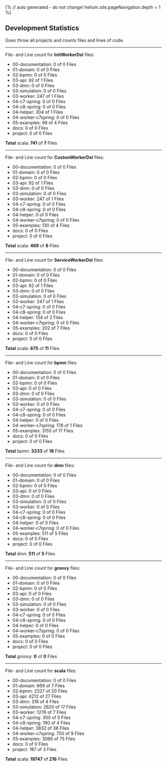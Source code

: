 {%
// auto generated - do not change!
helium.site.pageNavigation.depth = 1
%}
## Development Statistics

Goes throw all projects and counts files and lines of code.


********************

File- and Line count for **InitWorkerDsl** files:

 - 00-documentation: 0 of 0 Files
 - 01-domain: 0 of 0 Files
 - 02-bpmn: 0 of 0 Files
 - 03-api: 92 of 1 Files
 - 03-dmn: 0 of 0 Files
 - 03-simulation: 0 of 0 Files
 - 03-worker: 247 of 1 Files
 - 04-c7-spring: 0 of 0 Files
 - 04-c8-spring: 0 of 0 Files
 - 04-helper: 304 of 1 Files
 - 04-worker-c7spring: 0 of 0 Files
 - 05-examples: 98 of 4 Files
 - docs: 0 of 0 Files
 - project: 0 of 0 Files

**Total** scala: **741** of **7** Files

********************

File- and Line count for **CustomWorkerDsl** files:

 - 00-documentation: 0 of 0 Files
 - 01-domain: 0 of 0 Files
 - 02-bpmn: 0 of 0 Files
 - 03-api: 92 of 1 Files
 - 03-dmn: 0 of 0 Files
 - 03-simulation: 0 of 0 Files
 - 03-worker: 247 of 1 Files
 - 04-c7-spring: 0 of 0 Files
 - 04-c8-spring: 0 of 0 Files
 - 04-helper: 0 of 0 Files
 - 04-worker-c7spring: 0 of 0 Files
 - 05-examples: 130 of 4 Files
 - docs: 0 of 0 Files
 - project: 0 of 0 Files

**Total** scala: **469** of **6** Files

********************

File- and Line count for **ServiceWorkerDsl** files:

 - 00-documentation: 0 of 0 Files
 - 01-domain: 0 of 0 Files
 - 02-bpmn: 0 of 0 Files
 - 03-api: 92 of 1 Files
 - 03-dmn: 0 of 0 Files
 - 03-simulation: 0 of 0 Files
 - 03-worker: 247 of 1 Files
 - 04-c7-spring: 0 of 0 Files
 - 04-c8-spring: 0 of 0 Files
 - 04-helper: 134 of 2 Files
 - 04-worker-c7spring: 0 of 0 Files
 - 05-examples: 202 of 7 Files
 - docs: 0 of 0 Files
 - project: 0 of 0 Files

**Total** scala: **675** of **11** Files


********************

File- and Line count for **bpmn** files:

 - 00-documentation: 0 of 0 Files
 - 01-domain: 0 of 0 Files
 - 02-bpmn: 0 of 0 Files
 - 03-api: 0 of 0 Files
 - 03-dmn: 0 of 0 Files
 - 03-simulation: 0 of 0 Files
 - 03-worker: 0 of 0 Files
 - 04-c7-spring: 0 of 0 Files
 - 04-c8-spring: 0 of 0 Files
 - 04-helper: 0 of 0 Files
 - 04-worker-c7spring: 178 of 1 Files
 - 05-examples: 3155 of 17 Files
 - docs: 0 of 0 Files
 - project: 0 of 0 Files

**Total** bpmn: **3333** of **18** Files

********************

File- and Line count for **dmn** files:

 - 00-documentation: 0 of 0 Files
 - 01-domain: 0 of 0 Files
 - 02-bpmn: 0 of 0 Files
 - 03-api: 0 of 0 Files
 - 03-dmn: 0 of 0 Files
 - 03-simulation: 0 of 0 Files
 - 03-worker: 0 of 0 Files
 - 04-c7-spring: 0 of 0 Files
 - 04-c8-spring: 0 of 0 Files
 - 04-helper: 0 of 0 Files
 - 04-worker-c7spring: 0 of 0 Files
 - 05-examples: 511 of 5 Files
 - docs: 0 of 0 Files
 - project: 0 of 0 Files

**Total** dmn: **511** of **5** Files

********************

File- and Line count for **groovy** files:

 - 00-documentation: 0 of 0 Files
 - 01-domain: 0 of 0 Files
 - 02-bpmn: 0 of 0 Files
 - 03-api: 0 of 0 Files
 - 03-dmn: 0 of 0 Files
 - 03-simulation: 0 of 0 Files
 - 03-worker: 0 of 0 Files
 - 04-c7-spring: 0 of 0 Files
 - 04-c8-spring: 0 of 0 Files
 - 04-helper: 0 of 0 Files
 - 04-worker-c7spring: 0 of 0 Files
 - 05-examples: 0 of 0 Files
 - docs: 0 of 0 Files
 - project: 0 of 0 Files

**Total** groovy: **0** of **0** Files

********************

File- and Line count for **scala** files:

 - 00-documentation: 0 of 0 Files
 - 01-domain: 669 of 7 Files
 - 02-bpmn: 2327 of 20 Files
 - 03-api: 4212 of 27 Files
 - 03-dmn: 318 of 4 Files
 - 03-simulation: 2620 of 17 Files
 - 03-worker: 1276 of 7 Files
 - 04-c7-spring: 300 of 5 Files
 - 04-c8-spring: 190 of 4 Files
 - 04-helper: 3832 of 38 Files
 - 04-worker-c7spring: 750 of 9 Files
 - 05-examples: 3066 of 75 Files
 - docs: 0 of 0 Files
 - project: 187 of 3 Files

**Total** scala: **19747** of **216** Files


        